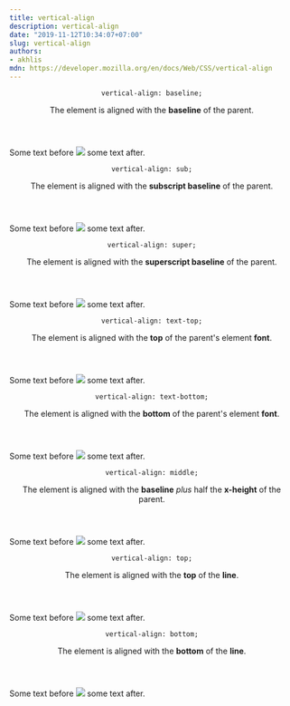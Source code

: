 ```yaml
---
title: vertical-align
description: vertical-align
date: "2019-11-12T10:34:07+07:00"
slug: vertical-align
authors:
- akhlis
mdn: https://developer.mozilla.org/en/docs/Web/CSS/vertical-align
---
```


<section class="example">
  <header class="example__header">
    <p class="example__name">
      <code class="example__value" data-tooltip="Click to copy"
        data-clipboard-text="vertical-align: baseline;">vertical-align: baseline;</code>
    </p>
    <div class="example__description">
      <p>The element is aligned with the <strong>baseline</strong> of the parent.</p>
    </div>
  </header>
  <aside class="example__preview">
    <div class="example__browser"><i></i><i></i><i></i></div>
    <div class="example__output">
      <div class="property__example vertical-align " id="vertical-align-baseline">
        <p class="block"><span class="block block--alpha va-span">Some text before</span> <img class="va-image"
            src="/images/jt.png"> <span class="block block--alpha va-span">some text after</span>.</p>
      </div>
    </div>
  </aside>
</section>
<section class="example">
  <header class="example__header">
    <p class="example__name">
      <code class="example__value" data-tooltip="Click to copy"
        data-clipboard-text="vertical-align: sub;">vertical-align: sub;</code>
    </p>
    <div class="example__description">
      <p>The element is aligned with the <strong>subscript baseline</strong> of the parent.</p>
    </div>
  </header>
  <aside class="example__preview">
    <div class="example__browser"><i></i><i></i><i></i></div>
    <div class="example__output">
      <div class="property__example vertical-align " id="vertical-align-sub">
        <p class="block"><span class="block block--alpha va-span">Some text before</span> <img class="va-image"
            src="/images/jt.png"> <span class="block block--alpha va-span">some text after</span>.</p>
      </div>
    </div>
  </aside>
</section>
<section class="example">
  <header class="example__header">
    <p class="example__name">
      <code class="example__value" data-tooltip="Click to copy"
        data-clipboard-text="vertical-align: super;">vertical-align: super;</code>
    </p>
    <div class="example__description">
      <p>The element is aligned with the <strong>superscript baseline</strong> of the parent.</p>
    </div>
  </header>
  <aside class="example__preview">
    <div class="example__browser"><i></i><i></i><i></i></div>
    <div class="example__output">
      <div class="property__example vertical-align " id="vertical-align-super">
        <p class="block"><span class="block block--alpha va-span">Some text before</span> <img class="va-image"
            src="/images/jt.png"> <span class="block block--alpha va-span">some text after</span>.</p>
      </div>
    </div>
  </aside>
</section>
<section class="example">
  <header class="example__header">
    <p class="example__name">
      <code class="example__value" data-tooltip="Click to copy"
        data-clipboard-text="vertical-align: text-top;">vertical-align: text-top;</code>
    </p>
    <div class="example__description">
      <p>The element is aligned with the <strong>top</strong> of the parent&#39;s element <strong>font</strong>.</p>
    </div>
  </header>
  <aside class="example__preview">
    <div class="example__browser"><i></i><i></i><i></i></div>
    <div class="example__output">
      <div class="property__example vertical-align " id="vertical-align-text-top">
        <p class="block"><span class="block block--alpha va-span">Some text before</span> <img class="va-image"
            src="/images/jt.png"> <span class="block block--alpha va-span">some text after</span>.</p>
      </div>
    </div>
  </aside>
</section>
<section class="example">
  <header class="example__header">
    <p class="example__name">
      <code class="example__value" data-tooltip="Click to copy"
        data-clipboard-text="vertical-align: text-bottom;">vertical-align: text-bottom;</code>
    </p>
    <div class="example__description">
      <p>The element is aligned with the <strong>bottom</strong> of the parent&#39;s element <strong>font</strong>.
      </p>
    </div>
  </header>
  <aside class="example__preview">
    <div class="example__browser"><i></i><i></i><i></i></div>
    <div class="example__output">
      <div class="property__example vertical-align " id="vertical-align-text-bottom">
        <p class="block"><span class="block block--alpha va-span">Some text before</span> <img class="va-image"
            src="/images/jt.png"> <span class="block block--alpha va-span">some text after</span>.</p>
      </div>
    </div>
  </aside>
</section>
<section class="example">
  <header class="example__header">
    <p class="example__name">
      <code class="example__value" data-tooltip="Click to copy"
        data-clipboard-text="vertical-align: middle;">vertical-align: middle;</code>
    </p>
    <div class="example__description">
      <p>The element is aligned with the <strong>baseline</strong> <em>plus</em> half the <strong>x-height</strong> of
        the parent.</p>
    </div>
  </header>
  <aside class="example__preview">
    <div class="example__browser"><i></i><i></i><i></i></div>
    <div class="example__output">
      <div class="property__example vertical-align " id="vertical-align-middle">
        <p class="block"><span class="block block--alpha va-span">Some text before</span> <img class="va-image"
            src="/images/jt.png"> <span class="block block--alpha va-span">some text after</span>.</p>
      </div>
    </div>
  </aside>
</section>
<section class="example">
  <header class="example__header">
    <p class="example__name">
      <code class="example__value" data-tooltip="Click to copy"
        data-clipboard-text="vertical-align: top;">vertical-align: top;</code>
    </p>
    <div class="example__description">
      <p>The element is aligned with the <strong>top</strong> of the <strong>line</strong>.</p>
    </div>
  </header>
  <aside class="example__preview">
    <div class="example__browser"><i></i><i></i><i></i></div>
    <div class="example__output">
      <div class="property__example vertical-align " id="vertical-align-top">
        <p class="block"><span class="block block--alpha va-span">Some text before</span> <img class="va-image"
            src="/images/jt.png"> <span class="block block--alpha va-span">some text after</span>.</p>
      </div>
    </div>
  </aside>
</section>
<section class="example">
  <header class="example__header">
    <p class="example__name">
      <code class="example__value" data-tooltip="Click to copy"
        data-clipboard-text="vertical-align: bottom;">vertical-align: bottom;</code>
    </p>
    <div class="example__description">
      <p>The element is aligned with the <strong>bottom</strong> of the <strong>line</strong>.</p>
    </div>
  </header>
  <aside class="example__preview">
    <div class="example__browser"><i></i><i></i><i></i></div>
    <div class="example__output">
      <div class="property__example vertical-align " id="vertical-align-bottom">
        <p class="block"><span class="block block--alpha va-span">Some text before</span> <img class="va-image"
            src="/images/jt.png"> <span class="block block--alpha va-span">some text after</span>.</p>
      </div>
    </div>
  </aside>
</section>
